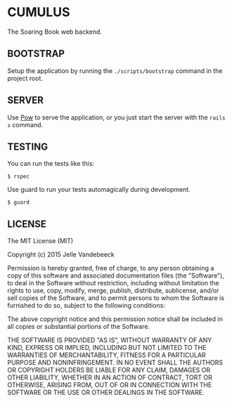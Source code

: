 # CUMULUS

The Soaring Book web backend.

## BOOTSTRAP

Setup the application by running the `./scripts/bootstrap` command in the project root.

## SERVER

Use [Pow](http://pow.cx) to serve the application, or you just start the server with the `rails s` command. 

## TESTING

You can run the tests like this:

    $ rspec

Use guard to run your tests automagically during development.

    $ guard

## LICENSE

The MIT License (MIT)

Copyright (c) 2015 Jelle Vandebeeck

Permission is hereby granted, free of charge, to any person obtaining a copy
of this software and associated documentation files (the "Software"), to deal
in the Software without restriction, including without limitation the rights
to use, copy, modify, merge, publish, distribute, sublicense, and/or sell
copies of the Software, and to permit persons to whom the Software is
furnished to do so, subject to the following conditions:

The above copyright notice and this permission notice shall be included in all
copies or substantial portions of the Software.

THE SOFTWARE IS PROVIDED "AS IS", WITHOUT WARRANTY OF ANY KIND, EXPRESS OR
IMPLIED, INCLUDING BUT NOT LIMITED TO THE WARRANTIES OF MERCHANTABILITY,
FITNESS FOR A PARTICULAR PURPOSE AND NONINFRINGEMENT. IN NO EVENT SHALL THE
AUTHORS OR COPYRIGHT HOLDERS BE LIABLE FOR ANY CLAIM, DAMAGES OR OTHER
LIABILITY, WHETHER IN AN ACTION OF CONTRACT, TORT OR OTHERWISE, ARISING FROM,
OUT OF OR IN CONNECTION WITH THE SOFTWARE OR THE USE OR OTHER DEALINGS IN THE
SOFTWARE.

